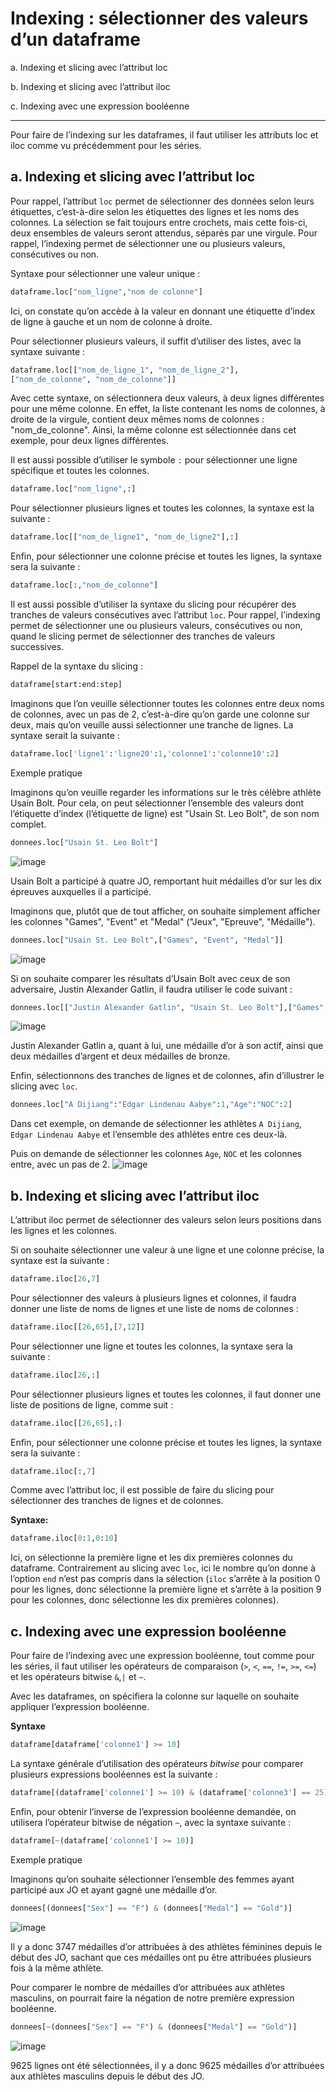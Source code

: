 # Indexing : sélectionner des valeurs d’un dataframe

a. Indexing et slicing avec l’attribut loc

b. Indexing et slicing avec l’attribut iloc

c. Indexing avec une expression booléenne

-----------------------------------------------------------------------------------------------------------------------------------------------------------------

Pour faire de l’indexing sur les dataframes, il faut utiliser les attributs loc et iloc comme vu précédemment pour les séries.

## a. Indexing et slicing avec l’attribut loc
Pour rappel, l’attribut ```loc``` permet de sélectionner des données selon leurs étiquettes, c’est-à-dire selon les étiquettes des lignes et les noms des colonnes. La sélection se fait toujours entre crochets, mais cette fois-ci, deux ensembles de valeurs seront attendus, séparés par une virgule. Pour rappel, l’indexing permet de sélectionner une ou plusieurs valeurs, consécutives ou non.

Syntaxe pour sélectionner une valeur unique :
```python
dataframe.loc["nom_ligne","nom de colonne"] 
```

Ici, on constate qu’on accède à la valeur en donnant une étiquette d’index de ligne à gauche et un nom de colonne à droite.

Pour sélectionner plusieurs valeurs, il suffit d’utiliser des listes, avec la syntaxe suivante :
```python
dataframe.loc[["nom_de_ligne_1", "nom_de_ligne_2"], 
["nom_de_colonne", "nom_de_colonne"]]
```

Avec cette syntaxe, on sélectionnera deux valeurs, à deux lignes différentes pour une même colonne. En effet, la liste contenant les noms de colonnes, à droite de la virgule, contient deux mêmes noms de colonnes : "nom_de_colonne". Ainsi, la même colonne est sélectionnée dans cet exemple, pour deux lignes différentes.

Il est aussi possible d’utiliser le symbole ```:``` pour sélectionner une ligne spécifique et toutes les colonnes.
```python
dataframe.loc["nom_ligne",:] 
```

Pour sélectionner plusieurs lignes et toutes les colonnes, la syntaxe est la suivante :
```python
dataframe.loc[["nom_de_ligne1", "nom_de_ligne2"],:]
```

Enfin, pour sélectionner une colonne précise et toutes les lignes, la syntaxe sera la suivante :
```python
dataframe.loc[:,"nom_de_colonne"] 
```

Il est aussi possible d’utiliser la syntaxe du slicing pour récupérer des tranches de valeurs consécutives avec l’attribut ```loc```. Pour rappel, l’indexing permet de sélectionner une ou plusieurs valeurs, consécutives ou non, quand le slicing permet de sélectionner des tranches de valeurs successives.

Rappel de la syntaxe du slicing :

```python
dataframe[start:end:step] 
```

Imaginons que l’on veuille sélectionner toutes les colonnes entre deux noms de colonnes, avec un pas de 2, c’est-à-dire qu’on garde une colonne sur deux, mais qu’on veuille aussi sélectionner une tranche de lignes. La syntaxe serait la suivante :
```python
dataframe.loc['ligne1':'ligne20':1,'colonne1':'colonne10':2] 
```

Exemple pratique

Imaginons qu’on veuille regarder les informations sur le très célèbre athlète Usain Bolt. Pour cela, on peut sélectionner l’ensemble des valeurs dont l’étiquette d’index (l’étiquette de ligne) est "Usain St. Leo Bolt", de son nom complet.

```python
donnees.loc["Usain St. Leo Bolt"]
```
![image](https://github.com/user-attachments/assets/5280cc5d-1356-483c-9427-aa0247bcfae9)

Usain Bolt a participé à quatre JO, remportant huit médailles d’or sur les dix épreuves auxquelles il a participé.

Imaginons que, plutôt que de tout afficher, on souhaite simplement afficher les colonnes "Games", "Event" et "Medal" ("Jeux", "Epreuve", "Médaille").
```python
donnees.loc["Usain St. Leo Bolt",["Games", "Event", "Medal"]]
```
![image](https://github.com/user-attachments/assets/df25fe90-f11f-4907-a20c-cc7058ace08b)

Si on souhaite comparer les résultats d’Usain Bolt avec ceux de son adversaire, Justin Alexander Gatlin, il faudra utiliser le code suivant :
```python
donnees.loc[["Justin Alexander Gatlin", "Usain St. Leo Bolt"],["Games", "Event", "Medal"]]
```
![image](https://github.com/user-attachments/assets/438d1bab-b328-4894-b808-e7156d71bf59)

Justin Alexander Gatlin a, quant à lui, une médaille d’or à son actif, ainsi que deux médailles d’argent et deux médailles de bronze.

Enfin, sélectionnons des tranches de lignes et de colonnes, afin d’illustrer le slicing avec ```loc```.
```python
donnees.loc["A Dijiang":"Edgar Lindenau Aabye":1,"Age":"NOC":2]
```
Dans cet exemple, on demande de sélectionner les athlètes ```A Dijiang```, ```Edgar Lindenau Aabye``` et l’ensemble des athlètes entre ces deux-là.

Puis on demande de sélectionner les colonnes ```Age```, ```NOC``` et les colonnes entre, avec un pas de 2.
![image](https://github.com/user-attachments/assets/846e3b00-13ee-459d-a97f-5102152f09f9)

## b. Indexing et slicing avec l’attribut iloc

L’attribut iloc permet de sélectionner des valeurs selon leurs positions dans les lignes et les colonnes.

Si on souhaite sélectionner une valeur à une ligne et une colonne précise, la syntaxe est la suivante :
```python
dataframe.iloc[26,7] 
```

Pour sélectionner des valeurs à plusieurs lignes et colonnes, il faudra donner une liste de noms de lignes et une liste de noms de colonnes :
```python
dataframe.iloc[[26,65],[7,12]]
```

Pour sélectionner une ligne et toutes les colonnes, la syntaxe sera la suivante :
```python
dataframe.iloc[26,:]
```

Pour sélectionner plusieurs lignes et toutes les colonnes, il faut donner une liste de positions de ligne, comme suit :
```python
dataframe.iloc[[26,65],:] 
```

Enfin, pour sélectionner une colonne précise et toutes les lignes, la syntaxe sera la suivante :
```python
dataframe.iloc[:,7] 
```

Comme avec l’attribut loc, il est possible de faire du slicing pour sélectionner des tranches de lignes et de colonnes.

__Syntaxe:__
```python
dataframe.iloc[0:1,0:10] 
```

Ici, on sélectionne la première ligne et les dix premières colonnes du dataframe. Contrairement au slicing avec ```loc```, ici le nombre qu’on donne à l’option ```end``` n’est pas compris dans la sélection (```iloc``` s’arrête à la position 0 pour les lignes, donc sélectionne la première ligne et s’arrête à la position 9 pour les colonnes, donc sélectionne les dix premières colonnes).

## c. Indexing avec une expression booléenne

Pour faire de l’indexing avec une expression booléenne, tout comme pour les séries, il faut utiliser les opérateurs de comparaison (```>```, ```<```, ```==```, ```!=```, ```>=```, ```<=```) et les opérateurs bitwise ```&```,```|``` et ```~```.

Avec les dataframes, on spécifiera la colonne sur laquelle on souhaite appliquer l’expression booléenne.

__Syntaxe__
```python
dataframe[dataframe['colonne1'] >= 10] 
```

La syntaxe générale d’utilisation des opérateurs _bitwise_ pour comparer plusieurs expressions booléennes est la suivante :
```python
dataframe[(dataframe['colonne1'] >= 10) & (dataframe['colonne3'] == 25)]
```

Enfin, pour obtenir l’inverse de l’expression booléenne demandée, on utilisera l’opérateur bitwise de négation ```~```, avec la syntaxe suivante :
```python
dataframe[~(dataframe['colonne1'] >= 10)] 
```

Exemple pratique

Imaginons qu’on souhaite sélectionner l’ensemble des femmes ayant participé aux JO et ayant gagné une médaille d’or.
```python
donnees[(donnees["Sex"] == "F") & (donnees["Medal"] == "Gold")]
```
![image](https://github.com/user-attachments/assets/3c8e950b-5131-44f2-809a-81c289d7740c)

Il y a donc 3747 médailles d’or attribuées à des athlètes féminines depuis le début des JO, sachant que ces médailles ont pu être attribuées plusieurs fois à la même athlète.

Pour comparer le nombre de médailles d’or attribuées aux athlètes masculins, on pourrait faire la négation de notre première expression booléenne.
```python
donnees[~(donnees["Sex"] == "F") & (donnees["Medal"] == "Gold")]
```
![image](https://github.com/user-attachments/assets/306a2bac-7072-48da-84c1-6b510388c01a)

9625 lignes ont été sélectionnées, il y a donc 9625 médailles d’or attribuées aux athlètes masculins depuis le début des JO.
